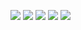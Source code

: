 
![](https://komarev.com/ghpvc/?username=manyworldss)
![](https://komarev.com/ghpvc/?username=manyworldss&color=yellowgreen)
![](https://komarev.com/ghpvc/?username=your-github-username&style=for-the-badge)
![](https://komarev.com/ghpvc/?username=your-github-username&label=PROFILE+VIEWS)
![](https://komarev.com/ghpvc/?username=your-github-username&base=0)
